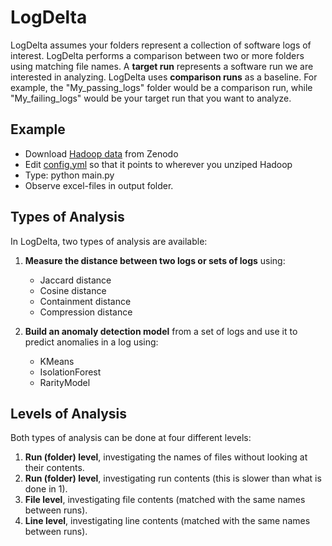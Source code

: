 # LogDelta 
LogDelta assumes your folders represent a collection of software logs of interest. LogDelta performs a comparison between two or more folders using matching file names.  A **target run** represents a software run we are interested in analyzing. LogDelta uses **comparison runs** as a baseline. For example, the "My_passing_logs" folder would be a comparison run, while "My_failing_logs" would be your target run that you want to analyze.

## Example
- Download [Hadoop data](https://zenodo.org/records/8196385/files/Hadoop.zip?download=1) from Zenodo
- Edit [config.yml](https://github.com/EvoTestOps/LogLead/blob/main/demo/robo_mode/config.yml) so that it points to wherever you unziped Hadoop
- Type: python main.py
- Observe excel-files in output folder. 

## Types of Analysis
In LogDelta, two types of analysis are available:

1. **Measure the distance between two logs or sets of logs** using:
   - Jaccard distance
   - Cosine distance
   - Containment distance
   - Compression distance

2. **Build an anomaly detection model** from a set of logs and use it to predict anomalies in a log using:
   - KMeans
   - IsolationForest
   - RarityModel

## Levels of Analysis
Both types of analysis can be done at four different levels:

1. **Run (folder) level**, investigating the names of files without looking at their contents.
2. **Run (folder) level**, investigating run contents (this is slower than what is done in 1).
3. **File level**, investigating file contents (matched with the same names between runs).
4. **Line level**, investigating line contents (matched with the same names between runs).
